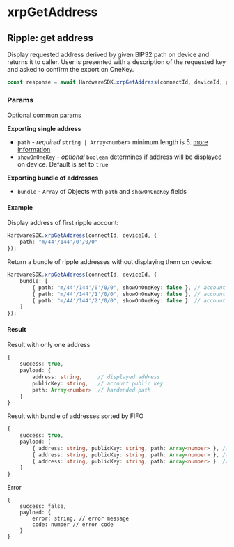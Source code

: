 # xrpGetAddress

## Ripple: get address

Display requested address derived by given BIP32 path on device and returns it to caller. User is presented with a description of the requested key and asked to confirm the export on OneKey.

```typescript
const response = await HardwareSDK.xrpGetAddress(connectId, deviceId, params)
```

### Params

[Optional common params](../common-params.md)

**Exporting single address**

* `path` - _required_ `string | Array<number>`  minimum length is 5. [more information](../path.md)
* `showOnOneKey` - _optional_ `boolean` determines if address will be displayed on device. Default is set to `true`

**Exporting bundle of addresses**

* `bundle` - `Array` of Objects with `path` and `showOnOneKey` fields

#### Example

Display address of first ripple account:

```typescript
HardwareSDK.xrpGetAddress(connectId, deviceId, {
    path: "m/44'/144'/0'/0/0"
});
```

Return a bundle of ripple addresses without displaying them on device:

```typescript
HardwareSDK.xrpGetAddress(connectId, deviceId, {
    bundle: [
        { path: "m/44'/144'/0'/0/0", showOnOneKey: false }, // account 1
        { path: "m/44'/144'/1'/0/0", showOnOneKey: false }, // account 2
        { path: "m/44'/144'/2'/0/0", showOnOneKey: false }  // account 3
    ]
});
```

#### Result

Result with only one address

```typescript
{
    success: true,
    payload: {
        address: string,     // displayed address
        publicKey: string,   // account public key
        path: Array<number>  // hardended path
    }
}
```

Result with bundle of addresses sorted by FIFO

```typescript
{
    success: true,
    payload: [
        { address: string, publicKey: string, path: Array<number> }, // account 1
        { address: string, publicKey: string, path: Array<number> }, // account 2
        { address: string, publicKey: string, path: Array<number> }  // account 3
    ]
}
```

Error

```
{
    success: false,
    payload: {
        error: string, // error message
        code: number // error code
    }
}
```
